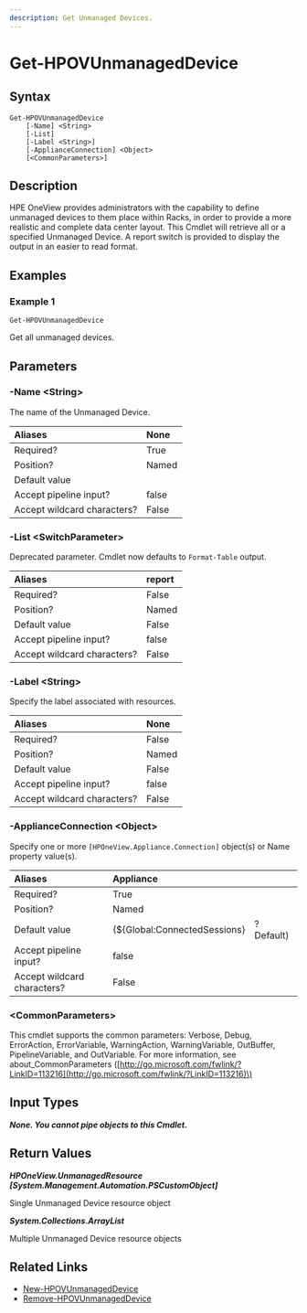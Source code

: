 ```yaml
---
description: Get Unmanaged Devices.
---
```


# Get-HPOVUnmanagedDevice

## Syntax

```text
Get-HPOVUnmanagedDevice
    [-Name] <String>
    [-List]
    [-Label <String>]
    [-ApplianceConnection] <Object>
    [<CommonParameters>]
```

## Description

HPE OneView provides administrators with the capability to define unmanaged devices to them place within Racks, in order to provide a more realistic and complete data center layout. This Cmdlet will retrieve all or a specified Unmanaged Device. A report switch is provided to display the output in an easier to read format.

## Examples

### Example 1

```text
Get-HPOVUnmanagedDevice
```

Get all unmanaged devices.

## Parameters

### -Name &lt;String&gt;

The name of the Unmanaged Device.

| Aliases | None |
| :--- | :--- |
| Required? | True |
| Position? | Named |
| Default value |  |
| Accept pipeline input? | false |
| Accept wildcard characters? | False |

### -List &lt;SwitchParameter&gt;

Deprecated parameter. Cmdlet now defaults to `Format-Table` output.

| Aliases | report |
| :--- | :--- |
| Required? | False |
| Position? | Named |
| Default value | False |
| Accept pipeline input? | false |
| Accept wildcard characters? | False |

### -Label &lt;String&gt;

Specify the label associated with resources.

| Aliases | None |
| :--- | :--- |
| Required? | False |
| Position? | Named |
| Default value | False |
| Accept pipeline input? | false |
| Accept wildcard characters? | False |

### -ApplianceConnection &lt;Object&gt;

Specify one or more `[HPOneView.Appliance.Connection]` object\(s\) or Name property value\(s\).

| Aliases | Appliance |  |
| :--- | :--- | :--- |
| Required? | True |  |
| Position? | Named |  |
| Default value | \(${Global:ConnectedSessions} | ? Default\) |
| Accept pipeline input? | false |  |
| Accept wildcard characters? | False |  |

### &lt;CommonParameters&gt;

This cmdlet supports the common parameters: Verbose, Debug, ErrorAction, ErrorVariable, WarningAction, WarningVariable, OutBuffer, PipelineVariable, and OutVariable. For more information, see about\_CommonParameters \([http://go.microsoft.com/fwlink/?LinkID=113216](http://go.microsoft.com/fwlink/?LinkID=113216)\)

## Input Types

_**None. You cannot pipe objects to this Cmdlet.**_

## Return Values

_**HPOneView.UnmanagedResource \[System.Management.Automation.PSCustomObject\]**_

Single Unmanaged Device resource object

_**System.Collections.ArrayList**_

Multiple Unmanaged Device resource objects

## Related Links

* [New-HPOVUnmanagedDevice](new-hpovunmanageddevice.md)
* [Remove-HPOVUnmanagedDevice](remove-hpovunmanageddevice.md)

